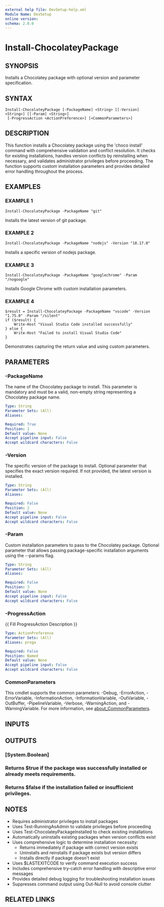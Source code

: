```yaml
---
external help file: DevSetup-help.xml
Module Name: DevSetup
online version:
schema: 2.0.0
---
```


# Install-ChocolateyPackage

## SYNOPSIS
Installs a Chocolatey package with optional version and parameter specification.

## SYNTAX

```
Install-ChocolateyPackage [-PackageName] <String> [[-Version] <String>] [[-Param] <String>]
 [-ProgressAction <ActionPreference>] [<CommonParameters>]
```

## DESCRIPTION
This function installs a Chocolatey package using the 'choco install' command with comprehensive
validation and conflict resolution.
It checks for existing installations, handles version conflicts
by reinstalling when necessary, and validates administrator privileges before proceeding.
The function
supports custom installation parameters and provides detailed error handling throughout the process.

## EXAMPLES

### EXAMPLE 1
```
Install-ChocolateyPackage -PackageName "git"
```

Installs the latest version of git package.

### EXAMPLE 2
```
Install-ChocolateyPackage -PackageName "nodejs" -Version "18.17.0"
```

Installs a specific version of nodejs package.

### EXAMPLE 3
```
Install-ChocolateyPackage -PackageName "googlechrome" -Param "/nogoogle"
```

Installs Google Chrome with custom installation parameters.

### EXAMPLE 4
```
$result = Install-ChocolateyPackage -PackageName "vscode" -Version "1.75.0" -Param "/silent"
if ($result) {
    Write-Host "Visual Studio Code installed successfully"
} else {
    Write-Host "Failed to install Visual Studio Code"
}
```

Demonstrates capturing the return value and using custom parameters.

## PARAMETERS

### -PackageName
The name of the Chocolatey package to install.
This parameter is mandatory and must be a valid, non-empty string representing a Chocolatey package name.

```yaml
Type: String
Parameter Sets: (All)
Aliases:

Required: True
Position: 1
Default value: None
Accept pipeline input: False
Accept wildcard characters: False
```

### -Version
The specific version of the package to install.
Optional parameter that specifies the exact version required.
If not provided, the latest version is installed.

```yaml
Type: String
Parameter Sets: (All)
Aliases:

Required: False
Position: 2
Default value: None
Accept pipeline input: False
Accept wildcard characters: False
```

### -Param
Custom installation parameters to pass to the Chocolatey package.
Optional parameter that allows passing package-specific installation arguments using the --params flag.

```yaml
Type: String
Parameter Sets: (All)
Aliases:

Required: False
Position: 3
Default value: None
Accept pipeline input: False
Accept wildcard characters: False
```

### -ProgressAction
{{ Fill ProgressAction Description }}

```yaml
Type: ActionPreference
Parameter Sets: (All)
Aliases: proga

Required: False
Position: Named
Default value: None
Accept pipeline input: False
Accept wildcard characters: False
```

### CommonParameters
This cmdlet supports the common parameters: -Debug, -ErrorAction, -ErrorVariable, -InformationAction, -InformationVariable, -OutVariable, -OutBuffer, -PipelineVariable, -Verbose, -WarningAction, and -WarningVariable. For more information, see [about_CommonParameters](http://go.microsoft.com/fwlink/?LinkID=113216).

## INPUTS

## OUTPUTS

### [System.Boolean]
### Returns $true if the package was successfully installed or already meets requirements.
### Returns $false if the installation failed or insufficient privileges.
## NOTES
- Requires administrator privileges to install packages
- Uses Test-RunningAsAdmin to validate privileges before proceeding
- Uses Test-ChocolateyPackageInstalled to check existing installations
- Automatically uninstalls existing packages when version conflicts exist
- Uses comprehensive logic to determine installation necessity:
  * Returns immediately if package with correct version exists
  * Uninstalls and reinstalls if package exists but version differs
  * Installs directly if package doesn't exist
- Uses $LASTEXITCODE to verify command execution success
- Includes comprehensive try-catch error handling with descriptive error messages
- Provides detailed debug logging for troubleshooting installation issues
- Suppresses command output using Out-Null to avoid console clutter

## RELATED LINKS
